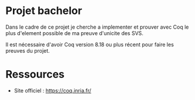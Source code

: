 # Projet bachelor
Dans le cadre de ce projet je cherche a implementer et prouver avec Coq le plus d'element possible de ma preuve d'unicite des SVS.

Il est nécessaire d'avoir Coq version 8.18 ou plus récent pour faire les preuves du projet.

# Ressources
- Site officiel : https://coq.inria.fr/
